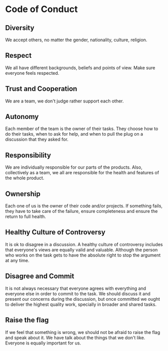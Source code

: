 # Code of Conduct

## Diversity
We accept others, no matter the gender, nationality, culture, religion.

## Respect
We all have different backgrounds, beliefs and points of view. Make sure everyone feels respected.

## Trust and Cooperation
We are a team, we don't judge rather support each other.

## Autonomy
Each member of the team is the owner of their tasks. They choose how to do their tasks, when to ask for help, and when to pull the plug on a discussion that they asked for.

## Responsibility
We are individually responsible for our parts of the products. Also, collectively as a team, we all are responsible for the health and features of the whole product.

## Ownership
Each one of us is the owner of their code and/or projects. If something fails, they have to take care of the failure, ensure completeness and ensure the return to full health.

## Healthy Culture of Controversy
It is ok to disagree in a discussion. A healthy culture of controversy includes that everyone's views are equally valid and valuable. Although the person who works on the task gets to have the absolute right to stop the argument at any time.

## Disagree and Commit
It is not always necessary that everyone agrees with everything and everyone else in order to commit to the task. We should discuss it and present our concerns during the discussion, but once committed we ought to deliver the highest quality work, specially in broader and shared tasks.

## Raise the flag
If we feel that something is wrong, we should not be afraid to raise the flag and speak about it. 
We have talk about the things that we don't like. Everyone is equally important for us.
